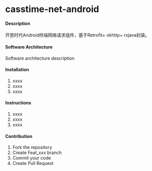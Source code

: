 # casstime-net-android

#### Description
开思时代Android终端网络请求组件，基于Retrofit+ okhttp+ rxjava封装。

#### Software Architecture
Software architecture description

#### Installation

1. xxxx
2. xxxx
3. xxxx

#### Instructions

1. xxxx
2. xxxx
3. xxxx

#### Contribution

1. Fork the repository
2. Create Feat_xxx branch
3. Commit your code
4. Create Pull Request
